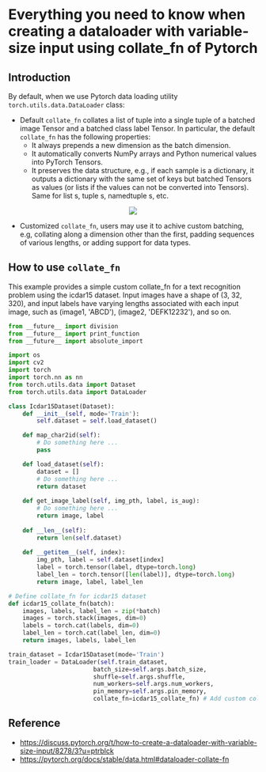 # Everything you need to know when creating a dataloader with variable-size input using collate_fn of Pytorch

## Introduction
By default, when we use Pytorch data loading utility `torch.utils.data.DataLoader` class:
+ Default `collate_fn` collates a list of tuple into a single tuple of a batched image Tensor and a batched class label Tensor. In particular, the default `collate_fn` has the following properties:
    + It always prepends a new dimension as the batch dimension.
    + It automatically converts NumPy arrays and Python numerical values into PyTorch Tensors.
    + It preserves the data structure, e.g., if each sample is a dictionary, it outputs a dictionary with the same set of keys but batched Tensors as values (or lists if the values can not be converted into Tensors). Same for list s, tuple s, namedtuple s, etc.

<p align='center'>
    <image src='/images/default_collate_fn.jpg'>
</p>

+ Customized `collate_fn`, users may use it to achive custom batching, e.g, collating along a dimension other than the first, padding sequences of various lengths, or adding support for data types.

## How to use `collate_fn`

This example provides a simple custom collate_fn for a text recognition problem using the icdar15 dataset. Input images have a shape of (3, 32, 320), and input labels have varying lengths associated with each input image, such as (image1, 'ABCD'), (image2, 'DEFK12232'), and so on.

```python
from __future__ import division
from __future__ import print_function
from __future__ import absolute_import

import os
import cv2
import torch
import torch.nn as nn
from torch.utils.data import Dataset
from torch.utils.data import DataLoader

class Icdar15Dataset(Dataset):
    def __init__(self, mode='Train'):
        self.dataset = self.load_dataset()

    def map_char2id(self):
        # Do something here ...
        pass

    def load_dataset(self):
        dataset = []
        # Do something here ...
        return dataset
    
    def get_image_label(self, img_pth, label, is_aug):
        # Do something here ...
        return image, label
    
    def __len__(self):
        return len(self.dataset)
    
    def __getitem__(self, index):
        img_pth, label = self.dataset[index]
        label = torch.tensor(label, dtype=torch.long)
        label_len = torch.tensor([len(label)], dtype=torch.long)
        return image, label, label_len

# Define collate_fn for icdar15 dataset
def icdar15_collate_fn(batch):
    images, labels, label_len = zip(*batch)
    images = torch.stack(images, dim=0)
    labels = torch.cat(labels, dim=0)
    label_len = torch.cat(label_len, dim=0)
    return images, labels, label_len

train_dataset = Icdar15Dataset(mode='Train')
train_loader = DataLoader(self.train_dataset, 
                        batch_size=self.args.batch_size, 
                        shuffle=self.args.shuffle,
                        num_workers=self.args.num_workers,
                        pin_memory=self.args.pin_memory,
                        collate_fn=icdar15_collate_fn) # Add custom collate_fn to dataloader
```

## Reference
+ https://discuss.pytorch.org/t/how-to-create-a-dataloader-with-variable-size-input/8278/3?u=ptrblck
+ https://pytorch.org/docs/stable/data.html#dataloader-collate-fn